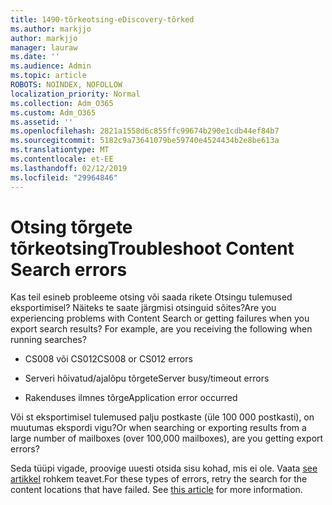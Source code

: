```yaml
---
title: 1490-tõrkeotsing-eDiscovery-tõrked
ms.author: markjjo
author: markjjo
manager: lauraw
ms.date: ''
ms.audience: Admin
ms.topic: article
ROBOTS: NOINDEX, NOFOLLOW
localization_priority: Normal
ms.collection: Adm_O365
ms.custom: Adm_O365
ms.assetid: ''
ms.openlocfilehash: 2821a1558d6c855ffc99674b290e1cdb44ef84b7
ms.sourcegitcommit: 5182c9a73641079be59740e4524434b2e8be613a
ms.translationtype: MT
ms.contentlocale: et-EE
ms.lasthandoff: 02/12/2019
ms.locfileid: "29964846"
---
```

# <a name="troubleshoot-content-search-errors"></a><span data-ttu-id="7b025-102">Otsing tõrgete tõrkeotsing</span><span class="sxs-lookup"><span data-stu-id="7b025-102">Troubleshoot Content Search errors</span></span>

<span data-ttu-id="7b025-p101">Kas teil esineb probleeme otsing või saada rikete Otsingu tulemused eksportimisel? Näiteks te saate järgmisi otsinguid sõites?</span><span class="sxs-lookup"><span data-stu-id="7b025-p101">Are you experiencing problems with Content Search or getting failures when you export search results? For example, are you receiving the following when running searches?</span></span>

- <span data-ttu-id="7b025-105">CS008 või CS012</span><span class="sxs-lookup"><span data-stu-id="7b025-105">CS008 or CS012 errors</span></span>

- <span data-ttu-id="7b025-106">Serveri hõivatud/ajalõpu tõrgete</span><span class="sxs-lookup"><span data-stu-id="7b025-106">Server busy/timeout errors</span></span>

- <span data-ttu-id="7b025-107">Rakenduses ilmnes tõrge</span><span class="sxs-lookup"><span data-stu-id="7b025-107">Application error occurred</span></span>

<span data-ttu-id="7b025-108">Või st eksportimisel tulemused palju postkaste (üle 100 000 postkasti), on muutumas ekspordi vigu?</span><span class="sxs-lookup"><span data-stu-id="7b025-108">Or when searching or exporting results from a large number of mailboxes (over 100,000 mailboxes), are you getting export errors?</span></span>

<span data-ttu-id="7b025-p102">Seda tüüpi vigade, proovige uuesti otsida sisu kohad, mis ei ole. Vaata [see artikkel](https://docs.microsoft.com/office365/securitycompliance/retry-failed-content-search) rohkem teavet.</span><span class="sxs-lookup"><span data-stu-id="7b025-p102">For these types of errors, retry the search for the content locations that have failed. See  [this article](https://docs.microsoft.com/office365/securitycompliance/retry-failed-content-search) for more information.</span></span>
